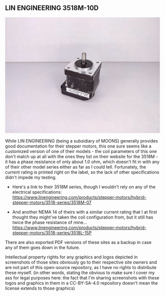 ## LIN ENGINEERING 3518M-10D

![image of a stepper motor](https://github.com/ChronicMechatronic/Stepper-motor-benchmarking/blob/main/LIN%20ENGINEERING%203518M-10D/(8)%20LIN%20ENGINEERING%203518M.jpg)

While LIN ENGINEERING (being a subsidiary of MOONS) generally provides good documentation for their stepper motors, this one sure seems like a customized version of one of their models - the coil parameters of this one don't match up at all with the ones they list on their website for the 3518M - it has a phase resistance of only about 1.0 ohm, which doesn't fit in with any of their other model series either as far as I could tell. Fortunately, the current rating is printed right on the label, so the lack of other specifications didn't impede my testing.

 - Here's a link to their 3518M series, though I wouldn't rely on any of the electrical specifications: https://www.linengineering.com/products/stepper-motors/hybrid-stepper-motors/3518-series/3518M-07

 - And another NEMA 14 of theirs with a similar current rating that I at first thought they might've taken the coil configuration from, but it still has twice the phase resistance of mine... https://www.linengineering.com/products/stepper-motors/hybrid-stepper-motors/3518-series/3518L-15P

There are also exported PDF versions of these sites as a backup in case any of them goes down in the future.

Intellectual property rights for any graphics and logos depicted in screenshots of those sites obviously go to their respective site owners and are not part of this open-source repository, as I have no rights to distribute these myself. (in other words, stating the obvious to make sure I cover my ass for legal purposes here: the fact that I'm sharing screenshots with these logos and graphics in them in a CC-BY-SA-4.0 repository doesn't mean the license extends to those graphics)
